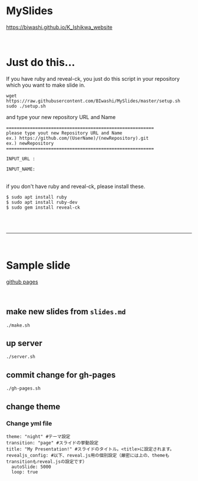 # MySlides


https://biwashi.github.io/K_Ishikwa_website

<br >

# Just do this...

If you have ruby and reveal-ck, you just do this script in your repository which you want to make slide in.

```
wget https://raw.githubusercontent.com/BIwashi/MySlides/master/setup.sh
sudo ./setup.sh
```
and type your new repository URL and Name

```
========================================================
please type yout new Repository URL and Name
ex.) https://github.com/(UserName)/(newRepository).git
ex.) newRepository
========================================================

INPUT_URL : 

INPUT_NAME:

```

<br >
if you don't have ruby and reveal-ck, please install these.

```
$ sudo apt install ruby
$ sudo apt install ruby-dev
$ sudo gem install reveal-ck

```

<br >
<br >


---

<br >


# Sample slide

[github pages](https://biwashi.github.io/MySlides)



<br >

## make new slides from `slides.md`

```
./make.sh
```

## up server

```
./server.sh
```

## commit change for gh-pages

```
./gh-pages.sh
```

## change theme

### Change yml file

```
theme: "night" #テーマ設定
transition: "page" #スライドの挙動設定
title: "My Presentation!" #スライドのタイトル。<title>に設定されます。
revealjs_config: #以下、reveal.js用の個別設定（厳密には上の、themeもtransitionもreveal.jsの設定です）
  autoSlide: 5000
  loop: true
```


